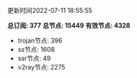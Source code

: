 更新时间2022-07-11 18:55:55

**总订阅: 377**
**总节点: 15449**
**有效节点: 4328**
- trojan节点: 396
- ss节点: 1608
- ssr节点: 49
- v2ray节点: 2275
